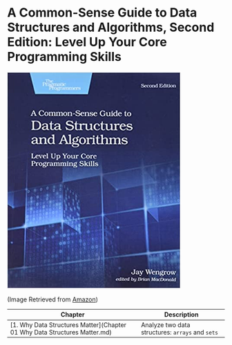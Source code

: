 # A Common-Sense Guide to Data Structures and Algorithms, Second Edition: Level Up Your Core Programming Skills

![Book Cover](./img/book_cover.jpg)

(Image Retrieved from [Amazon](https://www.amazon.ca/Common-Sense-Guide-Structures-Algorithms-Second/dp/1680507222/ref=rvi_sccl_1/147-8772558-6073865?pd_rd_w=1eZ4e&content-id=amzn1.sym.8b4d8c20-8e51-4634-a76f-c00a1995a502&pf_rd_p=8b4d8c20-8e51-4634-a76f-c00a1995a502&pf_rd_r=8VVNM444G7DZHPRWKFS7&pd_rd_wg=5N5gU&pd_rd_r=1716398e-cfb4-4eca-ae02-0333f2c1a9ba&pd_rd_i=1680507222&psc=1))

| Chapter | Description |
| ---------------------- | ---------------------- |
| [1. Why Data Structures Matter](Chapter 01 Why Data Structures Matter.md) | Analyze two data structures: `arrays` and `sets` |